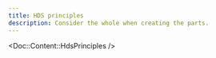 ```yaml
---
title: HDS principles
description: Consider the whole when creating the parts.
---
```


<!-- TO EDIT THESE PRINCIPLES LOOK AT THE COMPONENT IN `website/app/components/doc/content/hds-principles/` -->
<Doc::Content::HdsPrinciples />